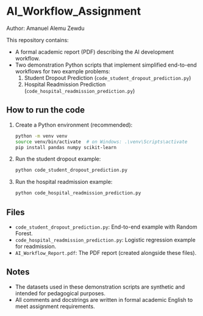 # AI_Workflow_Assignment

Author: Amanuel Alemu Zewdu

This repository contains:
- A formal academic report (PDF) describing the AI development workflow.
- Two demonstration Python scripts that implement simplified end-to-end workflows for two example problems:
  1. Student Dropout Prediction (`code_student_dropout_prediction.py`)
  2. Hospital Readmission Prediction (`code_hospital_readmission_prediction.py`)

## How to run the code
1. Create a Python environment (recommended):
   ```bash
   python -m venv venv
   source venv/bin/activate  # on Windows: .\venv\Scripts\activate
   pip install pandas numpy scikit-learn
   ```

2. Run the student dropout example:
   ```bash
   python code_student_dropout_prediction.py
   ```

3. Run the hospital readmission example:
   ```bash
   python code_hospital_readmission_prediction.py
   ```

## Files
- `code_student_dropout_prediction.py`: End-to-end example with Random Forest.
- `code_hospital_readmission_prediction.py`: Logistic regression example for readmission.
- `AI_Workflow_Report.pdf`: The PDF report (created alongside these files).

## Notes
- The datasets used in these demonstration scripts are synthetic and intended for pedagogical purposes.
- All comments and docstrings are written in formal academic English to meet assignment requirements.
